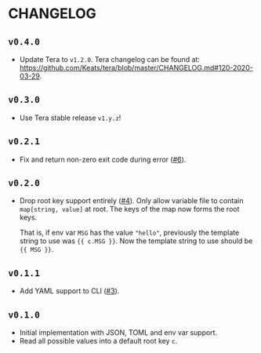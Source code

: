 # CHANGELOG

## `v0.4.0`

- Update Tera to `v1.2.0`. Tera changelog can be found at:
  <https://github.com/Keats/tera/blob/master/CHANGELOG.md#120-2020-03-29>.

## `v0.3.0`

- Use Tera stable release `v1.y.z`!

## `v0.2.1`

- Fix and return non-zero exit code during error
  ([#6](https://github.com/guangie88/tera-cli/pull/6)).

## `v0.2.0`

- Drop root key support entirely
  ([#4](https://github.com/guangie88/tera-cli/pull/4)).
  Only allow variable file to contain `map[string, value]` at root. The keys of
  the map now forms the root keys.

  That is, if env var `MSG` has the value `"hello"`, previously the template
  string to use was `{{ c.MSG }}`. Now the template string to use should be
  `{{ MSG }}`.

## `v0.1.1`

- Add YAML support to CLI ([#3](https://github.com/guangie88/tera-cli/pull/3)).

## `v0.1.0`

- Initial implementation with JSON, TOML and env var support.
- Read all possible values into a default root key `c`.
